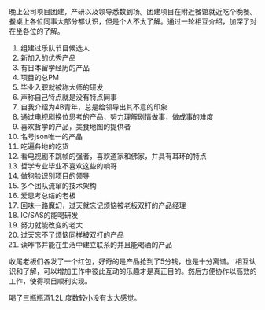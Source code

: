 晚上公司项目团建，产研以及领导悉数到场。团建项目在附近餐馆就近吃个晚餐。
餐桌上各位同事大部分都认识，但是个人不太了解。通过一轮相互介绍，加深了对在坐各位的了解。
1. 组建过乐队节目候选人
2. 新加入的优秀产品
3. 有日本留学经历的产品
3. 项目的总PM
4. 毕业入职就被称大师的研发
5. 声称自己特点就是没有特点同事
6. 自我介绍为4B青年，总是给领导出其不意的印象
7. 通过电视剧换位思考的产品，努力理解剧情做事，做成事的难度
8. 喜欢哲学的产品，美食地图的提供者
9. 名号json唯一的产品
10. 吃遍各地的吃货
11. 看电视剧不跳帧的强者，喜欢道家和佛家，并具有耳环的特点
12. 哲学专业毕业不喜欢这些的响哥
13. 做狗脸识别项目的领导
14. 多个团队流窜的技术架构
15. 爱思考总结的老板
16. 回味一路魔幻，过天就忘记烦恼被老板双打的产品经理
17. IC/SAS的能喝研发
18. 努力就能改变的老大
19. 过天忘不了烦恼同样被双打的产品
20. 读咋书并能在生活中建立联系的并且能喝酒的产品

收尾老板们各发了一个红包，好奇的是产品抢到了5分钱，也是十分离谱。
相互认识和了解，可以增加工作中彼此互动的乐趣才是真正目的。然后方便协作以高效的工作，使得项目顺利实现。

喝了三瓶瓶酒1.2L,度数较小没有太大感觉。